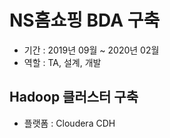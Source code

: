 # NS홈쇼핑 BDA 구축
* 기간 : 2019년 09월 ~ 2020년 02월
* 역할 : TA, 설계, 개발
## Hadoop 클러스터 구축
* 플랫폼 : Cloudera CDH
